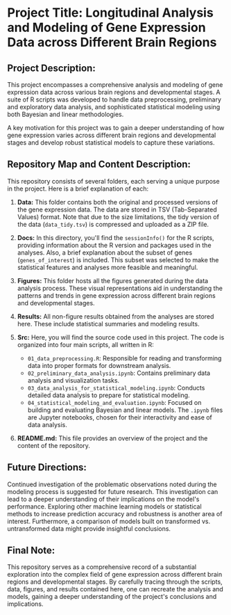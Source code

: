 # Project Title: Longitudinal Analysis and Modeling of Gene Expression Data across Different Brain Regions

## Project Description:
This project encompasses a comprehensive analysis and modeling of gene expression data across various brain regions and developmental stages. A suite of R scripts was developed to handle data preprocessing, preliminary and exploratory data analysis, and sophisticated statistical modeling using both Bayesian and linear methodologies. 

A key motivation for this project was to gain a deeper understanding of how gene expression varies across different brain regions and developmental stages and develop robust statistical models to capture these variations.

## Repository Map and Content Description:
This repository consists of several folders, each serving a unique purpose in the project. Here is a brief explanation of each:

1. **Data:** This folder contains both the original and processed versions of the gene expression data. The data are stored in TSV (Tab-Separated Values) format. Note that due to the size limitations, the tidy version of the data (`data_tidy.tsv`) is compressed and uploaded as a ZIP file.

2. **Docs:** In this directory, you'll find the `sessionInfo()` for the R scripts, providing information about the R version and packages used in the analyses. Also, a brief explanation about the subset of genes (`genes_of_interest`) is included. This subset was selected to make the statistical features and analyses more feasible and meaningful.

3. **Figures:** This folder hosts all the figures generated during the data analysis process. These visual representations aid in understanding the patterns and trends in gene expression across different brain regions and developmental stages.

4. **Results:** All non-figure results obtained from the analyses are stored here. These include statistical summaries and modeling results.

5. **Src:** Here, you will find the source code used in this project. The code is organized into four main scripts, all written in R:
   - `01_data_preprocessing.R`: Responsible for reading and transforming data into proper formats for downstream analysis.
   - `02_preliminary_data_analysis.ipynb`: Contains preliminary data analysis and visualization tasks. 
   - `03_data_analysis_for_statistical_modeling.ipynb`: Conducts detailed data analysis to prepare for statistical modeling.
   - `04_statistical_modeling_and_evaluation.ipynb`: Focused on building and evaluating Bayesian and linear models. 
   The `.ipynb` files are Jupyter notebooks, chosen for their interactivity and ease of data analysis.

6. **README.md:** This file provides an overview of the project and the content of the repository.

## Future Directions:
Continued investigation of the problematic observations noted during the modeling process is suggested for future research. This investigation can lead to a deeper understanding of their implications on the model's performance. Exploring other machine learning models or statistical methods to increase prediction accuracy and robustness is another area of interest. Furthermore, a comparison of models built on transformed vs. untransformed data might provide insightful conclusions.

## Final Note:
This repository serves as a comprehensive record of a substantial exploration into the complex field of gene expression across different brain regions and developmental stages. By carefully tracing through the scripts, data, figures, and results contained here, one can recreate the analysis and models, gaining a deeper understanding of the project's conclusions and implications.
